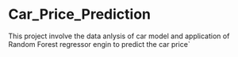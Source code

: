 # Car_Price_Prediction
This project involve the data anlysis of car model and application of Random Forest regressor engin to predict the car price`
